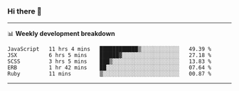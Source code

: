 ### Hi there 👋

-------

📊 **Weekly development breakdown**
<!--START_SECTION:waka-->
```text
JavaScript   11 hrs 4 mins   ████████████▒░░░░░░░░░░░░   49.39 % 
JSX          6 hrs 5 mins    ██████▓░░░░░░░░░░░░░░░░░░   27.18 % 
SCSS         3 hrs 5 mins    ███▒░░░░░░░░░░░░░░░░░░░░░   13.83 % 
ERB          1 hr 42 mins    ██░░░░░░░░░░░░░░░░░░░░░░░   07.64 % 
Ruby         11 mins         ▒░░░░░░░░░░░░░░░░░░░░░░░░   00.87 % 
```
<!--END_SECTION:waka-->
-------

<!--
**ashish-r/ashish-r** is a ✨ _special_ ✨ repository because its `README.md` (this file) appears on your GitHub profile.

Here are some ideas to get you started:

- 🔭 I’m currently working on ...
- 🌱 I’m currently learning ...
- 👯 I’m looking to collaborate on ...
- 🤔 I’m looking for help with ...
- 💬 Ask me about ...
- 📫 How to reach me: ...
- 😄 Pronouns: ...
- ⚡ Fun fact: ...
-->
